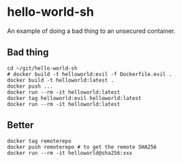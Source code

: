 # hello-world-sh

An example of doing a bad thing to an unsecured container.

## Bad thing

```shell
cd ~/git/hello-world-sh
# docker build -t helloworld:evil -f Dockerfile.evil .
docker build -t helloworld:latest .
docker push ...
docker run --rm -it helloworld:latest
docker tag helloworld:evil helloworld:latest
docker run --rm -it helloworld:latest
```

## Better

```
docker tag remoterepo
docker push remoterepo # to get the remote SHA256
docker run --rm -it helloworld@sha256:xxx
```

